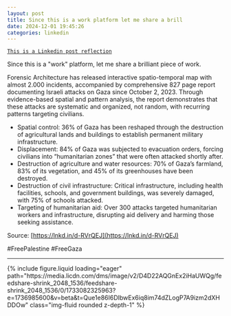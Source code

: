 ```yaml
---
layout: post
title: Since this is a work platform let me share a brill
date: 2024-12-01 19:45:26
categories: linkedin
---
```


[`This is a Linkedin post reflection`](https://www.linkedin.com/feed/update/urn:li:activity:7269074134704271360)

Since this is a "work" platform, let me share a brilliant piece of work.

Forensic Architecture has released interactive spatio-temporal map with almost 2.000 incidents, accompanied by comprehensive 827 page report documenting Israeli attacks on Gaza since October 2, 2023. Through evidence-based spatial and pattern analysis, the report demonstrates that these attacks are systematic and organized, not random, with recurring patterns targeting civilians.

- Spatial control: 36% of Gaza has been reshaped through the destruction of agricultural lands and buildings to establish permanent military infrastructure.
- Displacement: 84% of Gaza was subjected to evacuation orders, forcing civilians into “humanitarian zones” that were often attacked shortly after.
- Destruction of agriculture and water resources: 70% of Gaza’s farmland, 83% of its vegetation, and 45% of its greenhouses have been destroyed.
- Destruction of civil infrastructure: Critical infrastructure, including health facilities, schools, and government buildings, was severely damaged, with 75% of schools attacked.
- Targeting of humanitarian aid: Over 300 attacks targeted humanitarian workers and infrastructure, disrupting aid delivery and harming those seeking assistance.

Source: [https://lnkd.in/d-RVrQEJ](https://lnkd.in/d-RVrQEJ)

#FreePalestine #FreeGaza

<hr>
<div class="row mt-3">

<div class="col-sm mt-3 mt-md-0">{% include figure.liquid loading="eager" path="https://media.licdn.com/dms/image/v2/D4D22AQGnEx2iHaUWQg/feedshare-shrink_2048_1536/feedshare-shrink_2048_1536/0/1733082325963?e=1736985600&v=beta&t=Que1e86I6DIbwEx6iq8im74dZLogP7A9izm2dXHDDOw" class="img-fluid rounded z-depth-1" %}</div>

</div>
